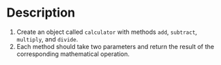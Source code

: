 # Description

1. Create an object called `calculator` with methods `add`, `subtract`, `multiply`, and `divide`.
2. Each method should take two parameters and return the result of the corresponding mathematical operation.
